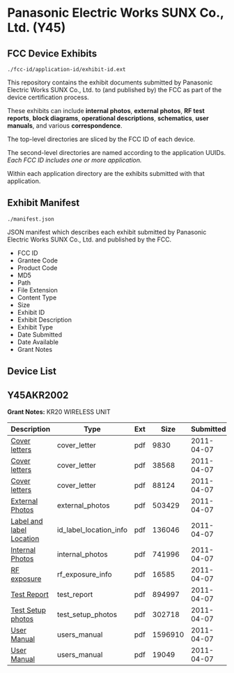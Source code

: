# Panasonic Electric Works SUNX Co., Ltd. (Y45)
## FCC Device Exhibits

```
./fcc-id/application-id/exhibit-id.ext
```

This repository contains the exhibit documents submitted by Panasonic Electric Works SUNX Co., Ltd. to (and published by) the FCC as part of the device certification process.

These exhibits can include **internal photos**, **external photos**, **RF test reports**, **block diagrams**, **operational descriptions**, **schematics**, **user manuals**, and various **correspondence**.

The top-level directories are sliced by the FCC ID of each device.

The second-level directories are named according to the application UUIDs. *Each FCC ID includes one or more application.*

Within each application directory are the exhibits submitted with that application. 

## Exhibit Manifest

```
./manifest.json
```

JSON manifest which describes each exhibit submitted by Panasonic Electric Works SUNX Co., Ltd. and published by the FCC.

- FCC ID
- Grantee Code
- Product Code
- MD5
- Path
- File Extension
- Content Type
- Size
- Exhibit ID
- Exhibit Description
- Exhibit Type
- Date Submitted
- Date Available
- Grant Notes

## Device List
## Y45AKR2002
**Grant Notes:** KR20 WIRELESS UNIT

| Description | Type | Ext | Size | Submitted | Available |
| ----------- | ---- | --- | ---- | --------- | --------- |
| [Cover letters](Y45AKR2002/43addd98e05ff213293c3a758d55d71a/1444643.pdf) | cover_letter | pdf | 9830 | 2011-04-07 | 2011-04-07 |
| [Cover letters](Y45AKR2002/43addd98e05ff213293c3a758d55d71a/1444644.pdf) | cover_letter | pdf | 38568 | 2011-04-07 | 2011-04-07 |
| [Cover letters](Y45AKR2002/43addd98e05ff213293c3a758d55d71a/1444645.pdf) | cover_letter | pdf | 88124 | 2011-04-07 | 2011-04-07 |
| [External Photos](Y45AKR2002/43addd98e05ff213293c3a758d55d71a/1444646.pdf) | external_photos | pdf | 503429 | 2011-04-07 | 2011-04-07 |
| [Label and label Location](Y45AKR2002/43addd98e05ff213293c3a758d55d71a/1444647.pdf) | id_label_location_info | pdf | 136046 | 2011-04-07 | 2011-04-07 |
| [Internal Photos](Y45AKR2002/43addd98e05ff213293c3a758d55d71a/1444648.pdf) | internal_photos | pdf | 741996 | 2011-04-07 | 2011-04-07 |
| [RF exposure](Y45AKR2002/43addd98e05ff213293c3a758d55d71a/1444652.pdf) | rf_exposure_info | pdf | 16585 | 2011-04-07 | 2011-04-07 |
| [Test Report](Y45AKR2002/43addd98e05ff213293c3a758d55d71a/1444658.pdf) | test_report | pdf | 894997 | 2011-04-07 | 2011-04-07 |
| [Test Setup photos](Y45AKR2002/43addd98e05ff213293c3a758d55d71a/1444659.pdf) | test_setup_photos | pdf | 302718 | 2011-04-07 | 2011-04-07 |
| [User Manual](Y45AKR2002/43addd98e05ff213293c3a758d55d71a/1444660.pdf) | users_manual | pdf | 1596910 | 2011-04-07 | 2011-04-07 |
| [User Manual](Y45AKR2002/43addd98e05ff213293c3a758d55d71a/1444661.pdf) | users_manual | pdf | 19049 | 2011-04-07 | 2011-04-07 |
